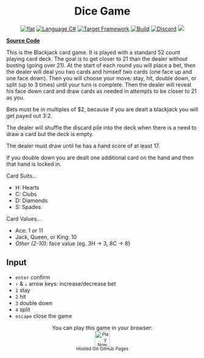 <h1 align="center">
	Dice Game
</h1>

<p align="center">
	<a href="https://github.com/ZacharyPatten/dotnet-console-games" alt="GitHub repo"><img alt="flat" src="https://raw.githubusercontent.com/ZacharyPatten/dotnet-console-games/main/.github/resources/github-repo-black.svg"></a>
	<a href="https://docs.microsoft.com/en-us/dotnet/csharp/" alt="GitHub repo"><img alt="Language C#" src="https://raw.githubusercontent.com/ZacharyPatten/dotnet-console-games/main/.github/resources/language-csharp.svg"></a>
	<a href="https://dotnet.microsoft.com/download"><img src="https://raw.githubusercontent.com/ZacharyPatten/dotnet-console-games/main/.github/resources/dotnet-badge.svg" title="Target Framework" alt="Target Framework"></a>
	<a href="https://github.com/ZacharyPatten/dotnet-console-games/actions"><img src="https://github.com/ZacharyPatten/dotnet-console-games/workflows/Blackjack%20Build/badge.svg" title="Goto Build" alt="Build"></a>
	<a href="https://discord.gg/4XbQbwF" alt="Discord"><img src="https://raw.githubusercontent.com/ZacharyPatten/dotnet-console-games/main/.github/resources/discord-badge.svg" title="Go To Discord Server" alt="Discord"/></a>
	<a href="https://github.com/ZacharyPatten/dotnet-console-games/blob/master/LICENSE" alt="license"><img src="https://raw.githubusercontent.com/ZacharyPatten/dotnet-console-games/main/.github/resources/license-MIT-green.svg" /></a>
</p>

**[Source Code](Program.cs)**

This is the Blackjack card game. It is played with a standard 52 count playing card deck. The goal is to get closer to 21 than the dealer without busting (going over 21). At the start of each round you will place a bet, then the dealer will deal you two cards and himself two cards (one face up and one face down). Then you will choose your move: stay, hit, double down, or split (up to 3 times) until your turn is complete. Then the dealer will reveal his face down card and draw cards as needed in attempts to be closer to 21 as you.

Bets must be in multiples of $2, because if you are dealt a blackjack you will get payed out 3:2.

The dealer will shuffle the discard pile into the deck when there is a need to draw a card but the deck is empty.

The dealer must draw until he has a hand score of at least 17.

If you double down you are dealt one additional card on the hand and then that hand is locked in.

Card Suits...
- H: Hearts
- C: Clubs
- D: Diamonds
- S: Spades

Card Values...
- Ace: 1 or 11
- Jack, Queen, or King: 10
- _Other (2-10)_: face value (eg. 3H -> 3, 8C -> 8)

## Input

- `enter` confirm
- `↑` & `↓` arrow keys: increase/decrease bet
- `1` stay
- `2` hit
- `3` double down
- `4` split
- `escape` close the game

<p align="center">
	You can play this game in your browser:
	<br />
	<a href="https://zacharypatten.github.io/dotnet-console-games/Blackjack" alt="Play Now">
		<sub><img height="40"src="https://raw.githubusercontent.com/ZacharyPatten/dotnet-console-games/main/.github/resources/play-badge.svg" title="Play Now" alt="Play Now"/></sub>
	</a>
	<br />
	<sup>Hosted On GitHub Pages</sup>
</p>
